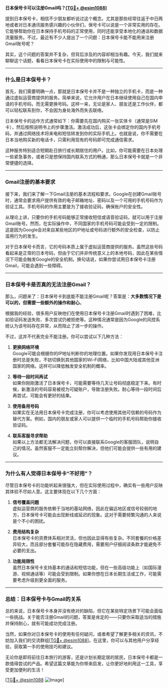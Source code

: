 **日本保号卡可以注册Gmail吗？[[TG💪+ @esim1088](https://t.me/s/esim1088)]**

提到日本保号卡，相信不少朋友都听说过这个概念。尤其是那些经常往返于中日两地或者对日本通讯服务感兴趣的小伙伴们，保号卡可以说是一个非常实用的存在。它能够帮助你在日本保持手机号码的正常使用，同时还能享受本地化的通话和数据流量服务。不过，最近有不少人提出了一个问题：日本保号卡能不能用来注册Gmail账号呢？

其实，这个问题的答案并不复杂，但背后涉及的内容却相当有趣。今天，我们就来聊聊这个话题，看看日本保号卡在实际使用中的限制与可能性。

---

### **什么是日本保号卡？**

首先，我们需要明确一点，那就是日本保号卡并不是一种独立的手机卡，而是一种通过虚拟运营商提供的服务。简单来说，它允许用户在日本继续使用自己在国内申请的手机号码，而无需更换号码。这样一来，无论是家人、朋友还是工作伙伴，都可以轻松联系到你，不会因为身处海外而失去联络。

日本保号卡的运作方式通常如下：你需要先在国内购买一张实体卡（通常是SIM卡），然后按照说明书上的步骤激活。激活成功后，这张卡会绑定你的国内手机号码，并通过网络技术将来电和短信转发到你的实际手机上。也就是说，你不需要在日本当地购买新的电话卡，只需利用现有的号码即可完成通信需求。

这种服务特别适合短期赴日旅行或长期居住的用户。比如，你可能需要在日本处理一些紧急事务，或者只是想保持国内联系方式的畅通，那么日本保号卡就是一个非常便捷的选择。

---

### **Gmail注册的基本要求**

接下来，我们来了解一下Gmail注册的基本流程和要求。Google在创建Gmail账号时，通常会要求用户提供有效的电子邮箱地址、密码以及一个可用的手机号码作为验证工具。手机号码的作用主要是为了接收验证码，确保账户的安全性。

从理论上讲，只要你的手机号码能够正常接收短信或语音验证码，就可以用于注册Gmail账号。然而，在实际操作中，不同国家的手机号码可能会受到一定的限制。这是因为Google会对来自某些地区的IP地址或号码进行额外的安全检查，以防止滥用行为的发生。

对于日本保号卡而言，它的号码本质上属于虚拟运营商提供的服务。虽然这些号码看起来是正常的日本号码，但由于它们并非传统意义上的本地号码，因此在某些情况下可能会触发Google的安全机制。换句话说，如果你尝试用日本保号卡注册Gmail，可能会遇到一些障碍。

---

### **日本保号卡是否真的无法注册Gmail？**

那么，问题来了：日本保号卡到底能不能注册Gmail呢？答案是：**大多数情况下是可以的，但需要一些额外的操作和耐心**。

根据我的经验，很多用户反映他们在使用日本保号卡注册Gmail时遇到了困难，比如验证码发送失败、多次尝试仍被拒绝等。这种情况通常是因为Google的风控系统认为该号码存在异常，从而阻止了进一步的操作。

不过，这并不代表完全不能注册。你可以尝试以下几种方法：

1. **更换网络环境**  
   Google可能会根据你的IP地址判断你的地理位置。如果你发现用日本保号卡注册时总是失败，不妨切换到其他国家的Wi-Fi网络，比如中国大陆或其他亚洲国家的网络。这样可以降低触发安全机制的概率。

2. **等待一段时间再试**  
   如果你刚刚激活了日本保号卡，可能需要等待几天让号码彻底稳定下来。有时候，新激活的号码容易被视为可疑账户，导致注册失败。耐心等待一段时间后再尝试，可能会有更好的结果。

3. **使用备用号码**  
   如果实在无法用日本保号卡完成注册，你可以考虑使用其他可信赖的号码作为替代方案。例如，国内的朋友或家人可以提供一个临时的手机号码帮助你接收验证码。

4. **联系客服寻求帮助**  
   如果以上方法都无法解决问题，你可以直接联系Google的客服团队，说明自己的情况。虽然客服不一定能立刻帮你解决，但他们可能会提供一些有用的建议。

---

### **为什么有人觉得日本保号卡“不好用”？**

尽管日本保号卡的功能听起来很强大，但在实际使用过程中，确实有一些用户反映其体验不尽如人意。这主要体现在以下几个方面：

1. **信号覆盖问题**  
   虚拟运营商的服务依赖于当地的基站网络，因此在偏远地区或信号较弱的地方，日本保号卡可能会出现断线或延迟的现象。这对于需要频繁沟通的人来说是个不小的困扰。

2. **费用结构复杂**  
   日本保号卡的资费体系相对灵活，但也因此显得有些复杂。不同套餐的价格差异较大，而且部分套餐可能存在隐藏费用，需要用户仔细阅读条款才能避免不必要的支出。

3. **功能局限性**  
   虽然日本保号卡支持基本的通话和短信功能，但在一些高级功能上（如国际漫游、视频通话等）可能会受到限制。如果你想在日本长期生活或工作，可能需要考虑升级到更全面的服务。

---

### **总结：日本保号卡与Gmail的关系**

总的来说，日本保号卡本身并没有绝对的缺陷，但它在某些特定场景下可能会面临一些挑战。关于能否注册Gmail的问题，答案是肯定的——只要你采取适当的措施并保持耐心，就有可能成功完成注册。

当然，如果你对日本保号卡的使用有任何疑问，或者希望了解更多相关的资讯，不妨加入我们的交流群组[[TG💪+ @esim1088](https://t.me/s/esim1088)]。在这里，你可以与其他用户分享经验，获取第一手的使用技巧和建议。

无论你是即将前往日本旅行的游客，还是计划长期定居的居民，日本保号卡都是一款值得尝试的产品。希望这篇文章能为你带来启发，让你更好地利用这一工具，享受更加便利的生活！

[[TG💪+ @esim1088](https://t.me/s/esim1088) ![Image](https://i.postimg.cc/4NQfJmqS/Snipaste-2025-05-13-00-14-12.png)]